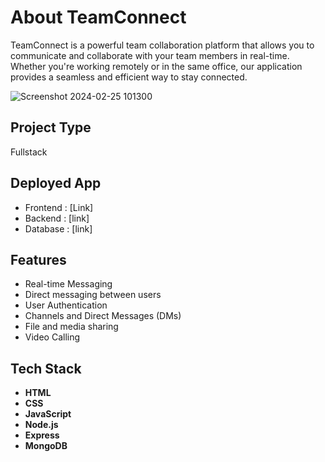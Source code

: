 
#  About TeamConnect

TeamConnect is a powerful team collaboration platform that allows you to communicate and collaborate with your team members in real-time. Whether you're working remotely or in the same office, our application provides a seamless and efficient way to stay connected.


![Screenshot 2024-02-25 101300](https://github.com/SreeHarsha-Kamisetty/TeamConnect/assets/102248292/a4fff7f8-f07a-42d0-ab56-65bf28ac5e60)

## Project Type 
Fullstack

## Deployed App
- Frontend : [Link]
- Backend : [link]
- Database : [link]

## Features
- Real-time Messaging
- Direct messaging between users
- User Authentication
- Channels and Direct Messages (DMs)
- File and media sharing
- Video Calling

## Tech Stack

- **HTML**
- **CSS**
- **JavaScript**
- **Node.js**
- **Express**
- **MongoDB**


